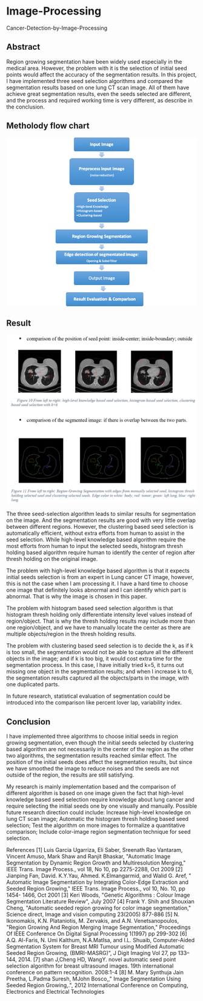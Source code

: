 # Image-Processing
  Cancer-Detection-by-Image-Processing

## Abstract
Region growing segmentation have been widely used especially in the medical area. However, the problem with it is the selection of initial seed points would affect the accuracy of the segmentation results. In this project, I have implemented three seed selection algorithms and compared the segmentation results based on one lung CT scan image. All of them have achieve great segmentation results, even the seeds selected are different, and the process and required working time is very different, as describe in the conclusion.

## Metholody flow chart
![Metholody flow chart](https://github.com/cathyhuangli/Computer-Vision-and-Machine-Learning/blob/master/C%20STEP.png)

## Result
![Result](https://github.com/cathyhuangli/Computer-Vision-and-Machine-Learning/blob/master/Result.png)

The three seed-selection algorithm leads to similar results for segmentation on the image. And the segmentation results are good with very little overlap between different regions. However, the clustering based seed selection is automatically efficient, without extra efforts from human to assist in the seed selection. While high-level knowledge based algorithm require the most efforts from human to input the selected seeds, histogram thresh holding based algorithm require human to identify the center of region after thresh holding on the original image. 

The problem with high-level knowledge based algorithm is that it expects initial seeds selection is from an expert in Lung cancer CT image, however, this is not the case when I am processing it. I have a hard time to choose one image that definitely looks abnormal and I can identify which part is abnormal. That is why the image is chosen in this paper.

The problem with histogram based seed selection algorithm is that histogram thresh holding only differentiate intensity level values instead of region/object. That is why the thresh holding results may include more than one region/object, and we have to manually locate the center as there are multiple objects/region in the thresh holding results.

The problem with clustering based seed selection is to decide the k, as if k is too small, the segmentation would not be able to capture all the different objects in the image; and if k is too big, it would cost extra time for the segmentation process. In this case, I have initially tried k=5, it turns out missing one object in the segmentation results; and when I increase k to 6, the segmentation results captured all the objects/parts in the image, with one duplicated parts.

In future research, statistical evaluation of segmentation could be introduced into the comparison like percent lover lap, variability index. 
  
## Conclusion

I have implemented three algorithms to choose initial seeds in region growing segmentation, even though the initial seeds selected by clustering based algorithm are not necessarily in the center of the region as the other two algorithms, the segmentation results reached similar effect. The position of the initial seeds does affect the segmentation results, but since we have smoothed the image to reduce noises and the seeds are not outside of the region, the results are still satisfying.
 
  My research is mainly implementation based and the comparison of different algorithm is based on one image given the fact that high-level knowledge based seed selection require knowledge about lung cancer and require selecting the initial seeds one by one visually and manually. Possible future research direction could include: Increase high-level knowledge on lung CT scan image; Automatic the histogram thresh holding based seed selection; Test the algorithm on more images to formalize a quantitative comparison; Include color-image region segmentation technique for seed selection. 



References 
[1] Luis Garcia Ugarriza, Eli Saber, Sreenath Rao Vantaram, Vincent Amuso, Mark Shaw and Ranjit Bhaskar, "Automatic Image Segmentation by Dynamic Region Growth and Multiresolution Merging," IEEE Trans. Image Process., vol 18, No 10, pp 2275-2288, Oct 2009
[2] Jianping Fan, David. K.Y.Yau, Ahmed. K.Elmangarmid, and Walid G. Aref, " Automatic Image Segmentation by Integrating Color-Edge Extraction and Seeded Region Growing," IEEE Trans. Image Process., vol 10, No. 10, pp 1454- 1466, Oct 2001
[3] Keri Woods, "Genetic Algorithms : Colour Image Segmentation Literature Review", July 2007
[4] Frank Y. Shih and Shouxian Cheng, "Automatic seeded region growing for color image segmentation," Science direct, Image and vision computing 23(2005) 877-886
[5] N. Ikonomakis, K.N. Plataniotis, M. Zervakis, and A.N. Venetsanopoulos, "Region Growing And Region Merging Image Segmentation," Proceedings Of IEEE Conference On Digital Signal Processing 1(1997) pp 299-302
[6] A.Q. Al-Faris, N. Umi Kalthum, N.A.MatIsa, and I.L. Shuaib, Computer-Aided Segmentation System for Breast MRI Tumour using Modified Automatic Seeded Region Growing, (BMRI-MASRG)”, J Digit Imaging Vol 27, pp 133–144, 2014.
[7] shan J,Cheng HD, WangY. novel automatic seed point selection algorithm for breast ultrasound images. 19th international conference on pattern recognition. 2008:1-4
[8] M. Mary Synthuja Jain Preetha, L.Padma Suresh, MJohn Bosco,," Image Segmentation Using Seeded Region Growing,.", 2012 International Conference on Computing, Electronics and Electrical Technologies
